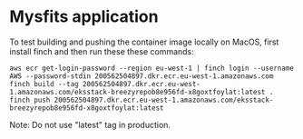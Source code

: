 # Mysfits application

To test building and pushing the container image locally on MacOS, first install finch
and then run these these commands:

```
aws ecr get-login-password --region eu-west-1 | finch login --username AWS --password-stdin 200562504897.dkr.ecr.eu-west-1.amazonaws.com
finch build --tag 200562504897.dkr.ecr.eu-west-1.amazonaws.com/eksstack-breezyrepob8e956fd-x8goxtfoylat:latest .
finch push 200562504897.dkr.ecr.eu-west-1.amazonaws.com/eksstack-breezyrepob8e956fd-x8goxtfoylat:latest
```

Note: Do not use "latest" tag in production.
